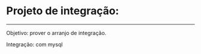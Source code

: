 <h1>Projeto de integração:</h1>
<hr/>
<p>Objetivo: prover o arranjo de integração.</p>
<p>Integração: com mysql</p>

